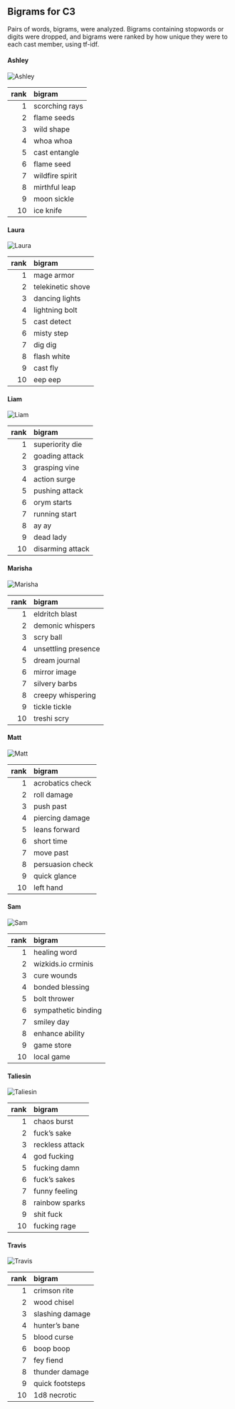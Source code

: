 
## Bigrams for C3

Pairs of words, bigrams, were analyzed. Bigrams containing stopwords or
digits were dropped, and bigrams were ranked by how unique they were to
each cast member, using tf-idf.

#### Ashley

![Ashley](../plots/bigramClouds/C3/C3ASHLEY.png)

| rank | bigram          |
| ---: | :-------------- |
|    1 | scorching rays  |
|    2 | flame seeds     |
|    3 | wild shape      |
|    4 | whoa whoa       |
|    5 | cast entangle   |
|    6 | flame seed      |
|    7 | wildfire spirit |
|    8 | mirthful leap   |
|    9 | moon sickle     |
|   10 | ice knife       |

#### Laura

![Laura](../plots/bigramClouds/C3/C3LAURA.png)

| rank | bigram            |
| ---: | :---------------- |
|    1 | mage armor        |
|    2 | telekinetic shove |
|    3 | dancing lights    |
|    4 | lightning bolt    |
|    5 | cast detect       |
|    6 | misty step        |
|    7 | dig dig           |
|    8 | flash white       |
|    9 | cast fly          |
|   10 | eep eep           |

#### Liam

![Liam](../plots/bigramClouds/C3/C3LIAM.png)

| rank | bigram           |
| ---: | :--------------- |
|    1 | superiority die  |
|    2 | goading attack   |
|    3 | grasping vine    |
|    4 | action surge     |
|    5 | pushing attack   |
|    6 | orym starts      |
|    7 | running start    |
|    8 | ay ay            |
|    9 | dead lady        |
|   10 | disarming attack |

#### Marisha

![Marisha](../plots/bigramClouds/C3/C3MARISHA.png)

| rank | bigram              |
| ---: | :------------------ |
|    1 | eldritch blast      |
|    2 | demonic whispers    |
|    3 | scry ball           |
|    4 | unsettling presence |
|    5 | dream journal       |
|    6 | mirror image        |
|    7 | silvery barbs       |
|    8 | creepy whispering   |
|    9 | tickle tickle       |
|   10 | treshi scry         |

#### Matt

![Matt](../plots/bigramClouds/C3/C3MATT.png)

| rank | bigram           |
| ---: | :--------------- |
|    1 | acrobatics check |
|    2 | roll damage      |
|    3 | push past        |
|    4 | piercing damage  |
|    5 | leans forward    |
|    6 | short time       |
|    7 | move past        |
|    8 | persuasion check |
|    9 | quick glance     |
|   10 | left hand        |

#### Sam

![Sam](../plots/bigramClouds/C3/C3SAM.png)

| rank | bigram              |
| ---: | :------------------ |
|    1 | healing word        |
|    2 | wizkids.io crminis  |
|    3 | cure wounds         |
|    4 | bonded blessing     |
|    5 | bolt thrower        |
|    6 | sympathetic binding |
|    7 | smiley day          |
|    8 | enhance ability     |
|    9 | game store          |
|   10 | local game          |

#### Taliesin

![Taliesin](../plots/bigramClouds/C3/C3TALIESIN.png)

| rank | bigram          |
| ---: | :-------------- |
|    1 | chaos burst     |
|    2 | fuck’s sake     |
|    3 | reckless attack |
|    4 | god fucking     |
|    5 | fucking damn    |
|    6 | fuck’s sakes    |
|    7 | funny feeling   |
|    8 | rainbow sparks  |
|    9 | shit fuck       |
|   10 | fucking rage    |

#### Travis

![Travis](../plots/bigramClouds/C3/C3TRAVIS.png)

| rank | bigram          |
| ---: | :-------------- |
|    1 | crimson rite    |
|    2 | wood chisel     |
|    3 | slashing damage |
|    4 | hunter’s bane   |
|    5 | blood curse     |
|    6 | boop boop       |
|    7 | fey fiend       |
|    8 | thunder damage  |
|    9 | quick footsteps |
|   10 | 1d8 necrotic    |
